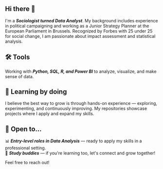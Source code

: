 ## Hi there 👋

I'm a **_Sociologist turned Data Analyst_**. My background includes experience in political campaigning and working as a Junior Strategy Planner at the European Parliament in Brussels. Recognized by Forbes with 25 under 25 for social change, I am passionate about impact assessment and statistical analysis.

## 🛠️ Tools  
Working with **_Python, SQL, R, and Power BI_** to analyze, visualize, and make sense of data.  

## 🚀 Learning by doing
I believe the best way to grow is through hands-on experience — exploring, experimenting, and continuously improving. My repositories showcase projects where I apply and expand my skills.  

## 👀 Open to...  
📊 **_Entry-level roles in Data Analysis_** — ready to apply my skills in a professional setting.  
🤝 **_Study buddies_** — if you're learning too, let's connect and grow together!  

Feel free to reach out!  


<!--
**kamilagoldyka/kamilagoldyka** is a ✨ _special_ ✨ repository because its `README.md` (this file) appears on your GitHub profile.

Here are some ideas to get you started:

- 🔭 I’m currently working on ...
- 🌱 I’m currently learning ...
- 👯 I’m looking to collaborate on ...
- 🤔 I’m looking for help with ...
- 💬 Ask me about ...
- 📫 How to reach me: ...
- 😄 Pronouns: ...
- ⚡ Fun fact: ...
-->
